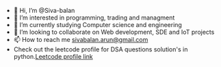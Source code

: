 - 👋 Hi, I’m @Siva-balan
- 👀 I’m interested in programming, trading and managment
- 🌱 I’m currently studying Computer science and engineering
- 💞️ I’m looking to collaborate on Web development, SDE and IoT projects
- 📫 How to reach me sivabalan.arun@gmail.com
- Check out the leetcode profile for DSA questions solution's in python.[Leetcode profile link](https://leetcode.com/sivabalan2/)

<!---
Siva-balan/Siva-balan is a ✨ special ✨ repository because its `README.md` (this file) appears on your GitHub profile.
You can click the Preview link to take a look at your changes.
--->
